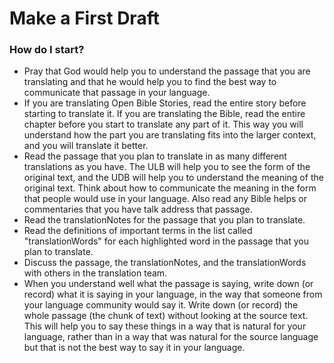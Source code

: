 # Make a First Draft #

### How do I start?

* Pray that God would help you to understand the passage that you are translating and that he would help you to find the best way to communicate that passage in your language.
* If you are translating Open Bible Stories, read the entire story before starting to translate it. If you are translating the Bible, read the entire chapter before you start to translate any part of it. This way you will understand how the part you are translating fits into the larger context, and you will translate it better.
* Read the passage that you plan to translate in as many different translations as you have. The ULB will help you to see the form of the original text, and the UDB will help you to understand the meaning of the original text. Think about how to communicate the meaning in the form that people would use in your language. Also read any Bible helps or commentaries that you have talk address that passage.
* Read the translationNotes for the passage that you plan to translate.
* Read the definitions of important terms in the list called "translationWords" for each highlighted word in the passage that you plan to translate.
* Discuss the passage, the translationNotes, and the translationWords with others in the translation team.
* When you understand well what the passage is saying, write down (or record) what it is saying in your language, in the way that someone from your language community would say it. Write down (or record) the whole passage (the chunk of text) without looking at the source text. This will help you to say these things in a way that is natural for your language, rather than in a way that was natural for the source language but that is not the best way to say it in your language.

